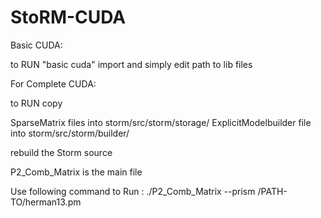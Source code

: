 # StoRM-CUDA

Basic CUDA:

to RUN "basic cuda" import and simply edit path to lib files


For Complete CUDA:

to RUN copy 

SparseMatrix files into storm/src/storm/storage/
ExplicitModelbuilder file into storm/src/storm/builder/

rebuild the Storm source 

P2_Comb_Matrix is the main file

Use following command to Run : ./P2_Comb_Matrix --prism /PATH-TO/herman13.pm
